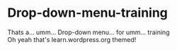# Drop-down-menu-training
Thats a... umm... Drop-down menu... for umm... training  
Oh yeah that's learn.wordpress.org themed!
